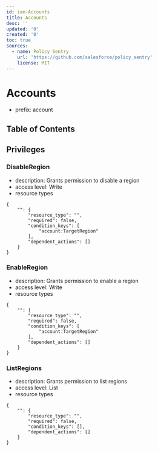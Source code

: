 ```yaml
---
id: iam-Accounts
title: Accounts
desc: ''
updated: '0'
created: '0'
toc: true
sources:
  - name: Policy Sentry
    url: 'https://github.com/salesforce/policy_sentry'
    license: MIT
---
```

# Accounts
- prefix: account

## Table of Contents

## Privileges
### DisableRegion
- description: Grants permission to disable a region
- access level: Write
- resource types
```
{
    "": {
        "resource_type": "",
        "required": false,
        "condition_keys": [
            "account:TargetRegion"
        ],
        "dependent_actions": []
    }
}
```
### EnableRegion
- description: Grants permission to enable a region
- access level: Write
- resource types
```
{
    "": {
        "resource_type": "",
        "required": false,
        "condition_keys": [
            "account:TargetRegion"
        ],
        "dependent_actions": []
    }
}
```
### ListRegions
- description: Grants permission to list regions
- access level: List
- resource types
```
{
    "": {
        "resource_type": "",
        "required": false,
        "condition_keys": [],
        "dependent_actions": []
    }
}
```
